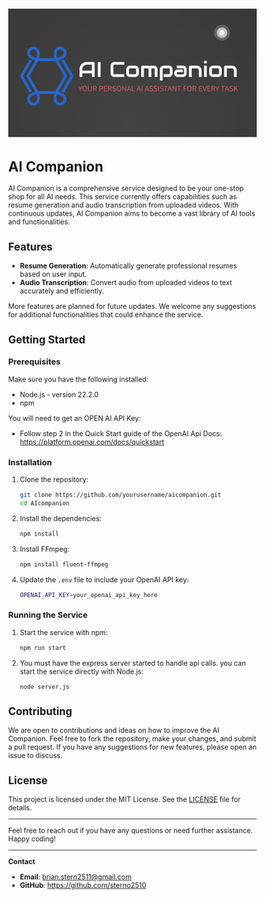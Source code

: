 ![Alt text](./src/assets/logoComplete.png)

# AI Companion

AI Companion is a comprehensive service designed to be your one-stop shop for all AI needs. This service currently offers capabilities such as resume generation and audio transcription from uploaded videos. With continuous updates, AI Companion aims to become a vast library of AI tools and functionalities.

## Features

- **Resume Generation**: Automatically generate professional resumes based on user input.
- **Audio Transcription**: Convert audio from uploaded videos to text accurately and efficiently.

More features are planned for future updates. We welcome any suggestions for additional functionalities that could enhance the service.

## Getting Started

### Prerequisites

Make sure you have the following installed:

- Node.js - version 22.2.0
- npm

You will need to get an OPEN AI API Key: 
 - Follow step 2 in the Quick Start guide of the OpenAI Api Docs: https://platform.openai.com/docs/quickstart

### Installation

1. Clone the repository:
    ```sh
    git clone https://github.com/yourusername/aicompanion.git
    cd AIcompanion
    ```

2. Install the dependencies:
    ```sh
    npm install
    ```

3. Install FFmpeg:
    ```sh
    npm install fluent-ffmpeg
    ```

4. Update the `.env` file to include your OpenAI API key:
    ```sh
    OPENAI_API_KEY=your_openai_api_key_here
    ```

### Running the Service

1. Start the service with npm:
    ```sh
    npm run start
    ```

2. You must have the express server started to handle api calls. you can start the service directly with Node.js:
    ```sh
    node server.js
    ```

## Contributing

We are open to contributions and ideas on how to improve the AI Companion. Feel free to fork the repository, make your changes, and submit a pull request. If you have any suggestions for new features, please open an issue to discuss.

## License

This project is licensed under the MIT License. See the [LICENSE](LICENSE) file for details.

---

Feel free to reach out if you have any questions or need further assistance. Happy coding!

---

**Contact**

- **Email**: brian.stern2511@gmail.com
- **GitHub**: https://github.com/sterno2510
